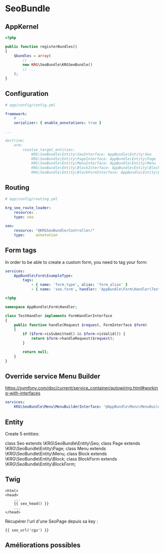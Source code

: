 # SeoBundle

AppKernel
---------

```php
<?php

public function registerBundles()
{
    $bundles = array(
        // ...
        new KRG\SeoBundle\KRGSeoBundle()
        // ...
    );
}
```

Configuration
-------------

```yaml
# app/config/config.yml

framework:
    # ...
    serializer: { enable_annotations: true }

...

doctrine:
    orm:
        resolve_target_entities:
            KRG\SeoBundle\Entity\SeoInterface: AppBundle\Entity\Seo
            KRG\SeoBundle\Entity\PageInterface: AppBundle\Entity\Page
            KRG\SeoBundle\Entity\MenuInterface: AppBundle\Entity\Menu
            KRG\SeoBundle\Entity\BlockInterface: AppBundle\Entity\Block
            KRG\SeoBundle\Entity\BlockFormInterface: AppBundle\Entity\BlockForm
```

Routing
-------

```yaml
# app/config/routing.yml

krg_seo_route_loader:
    resource: .
    type: seo
    
seo:
    resource: "@KRGSeoBundle/Controller/"
    type:     annotation
```

Form tags
---------

In order to be able to create a custom form, you need to tag your form:

```yaml
services:
    AppBundle\Form\ExampleType:
        tags:
            - { name: 'form.type', alias: 'form_alias' }
            - { name: 'seo.form', handler: 'AppBundle\Form\Handler\TestHandler', template: '@App/Form/test.html.twig', alias: 'Form test' }
```

```php
<?php

namespace AppBundle\Form\Handler;

class TestHandler implements FormHandlerInterface
{
    public function handle(Request $request, FormInterface $form)
    {
        if ($form->isSubmitted() && $form->isValid()) {
            return $form->handleRequest($request);
        }

        return null;
    }
}

```

Override service Menu Builder
-----------------------------

https://symfony.com/doc/current/service_container/autowiring.html#working-with-interfaces

```yaml
services:
    KRG\SeoBundle\Menu\MenuBuilderInterface: '@AppBundle\Menu\MenuBuilder'
```

Entity
------

Create 5 entities:

class Seo extends \KRG\SeoBundle\Entity\Seo;
class Page extends \KRG\SeoBundle\Entity\Page;
class Menu extends \KRG\SeoBundle\Entity\Menu;
class Block extends \KRG\SeoBundle\Entity\Block;
class BlockForm extends \KRG\SeoBundle\Entity\BlockForm;

Twig
----

```twig
<html>
<head>
    ...
    {{ seo_head() }}
    ...
</head>
```

Récupérer l'url d'une SeoPage depuis sa key :
```twig
{{ seo_url('cgu') }}
```

Améliorations possibles
-----------------------
